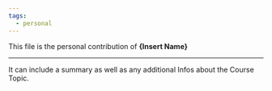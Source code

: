 ```yaml
---
tags:
  - personal
---
```

This file is the personal contribution of **{Insert Name}** 

---
It can include a summary as well as any additional Infos about the Course Topic.
